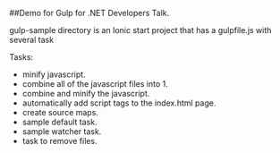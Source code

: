 
##Demo for Gulp for .NET Developers Talk.

gulp-sample directory is an Ionic start project that has a gulpfile.js with several task

Tasks:
* minify javascript.
* combine all of the javascript files into 1.
* combine and minify the javascript.
* automatically add script tags to the index.html page.
* create source maps.
* sample default task.
* sample watcher task.
* task to remove files.
